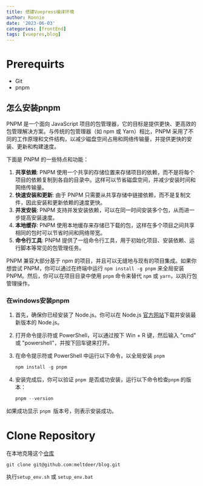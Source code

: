 ```yaml
---
title: 搭建Vuepress编译环境
author: Ronnie
date: '2023-06-03'
categories: [frontEnd]
tags: [vuepres,blog]
---
```


# Prerequirts

- Git
- pnpm

## 怎么安装pnpm

PNPM 是一个面向 JavaScript 项目的包管理器，它的目标是提供更快、更高效的包管理解决方案。与传统的包管理器（如 npm 或 Yarn）相比，PNPM 采用了不同的工作原理和文件结构，以减少磁盘空间占用和网络传输量，并提供更快的安装、更新和构建速度。

下面是 PNPM 的一些特点和功能：

1. **共享依赖**: PNPM 使用一个共享的存储位置来存储项目的依赖，而不是将每个项目的依赖复制到各自的目录中。这样可以节省磁盘空间，并减少安装时间和网络传输量。
2. **快速安装和更新**: 由于 PNPM 只需要从共享存储中链接依赖，而不是复制文件，因此安装和更新依赖的速度更快。
3. **并发安装**: PNPM 支持并发安装依赖，可以在同一时间安装多个包，从而进一步提高安装速度。
4. **本地缓存**: PNPM 使用本地缓存来存储已下载的包，这样在多个项目之间共享相同的包时可以节省时间和网络带宽。
5. **命令行工具**: PNPM 提供了一组命令行工具，用于初始化项目、安装依赖、运行脚本等常见的包管理任务。

PNPM 兼容大部分基于 npm 的项目，并且可以无缝地与现有的项目集成。如果你想尝试 PNPM，你可以通过在终端中运行 `npm install -g pnpm` 来全局安装 PNPM。然后，你可以在项目目录中使用 `pnpm` 命令来替代 `npm` 或 `yarn`，以执行包管理操作。

### 在windows安装pnpm

1. 首先，确保你已经安装了 Node.js。你可以在 Node.js [官方网站](https://nodejs.org)下载并安装最新版本的 Node.js。

2. 打开命令提示符或 PowerShell，可以通过按下 Win + R 键，然后输入 "cmd" 或 "powershell"，并按下回车键来打开。

3. 在命令提示符或 PowerShell 中运行以下命令，以全局安装 `pnpm`

   ```powershell
   npm install -g pnpm
   ```

4. 安装完成后，你可以验证 `pnpm `是否成功安装，运行以下命令检查`pnpm` 的版本：

   ```powershell
   pnpm --version
   ```

如果成功显示 `pnpm `版本号，则表示安装成功。



# Clone Repository

在本地克隆这个[仓库](https://github.com/meltdeer/blog)

```git
git clone git@github.com:meltdeer/blog.git
```

执行`setup_env.sh` 或 `setup_env.bat`

